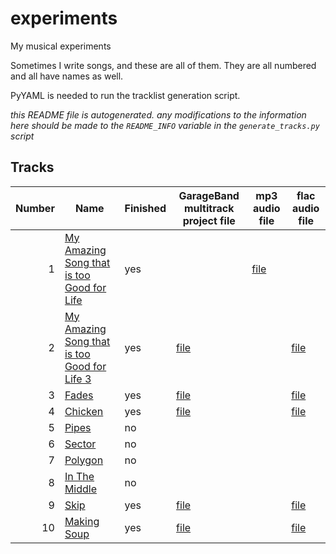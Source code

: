
# experiments

My musical experiments

Sometimes I write songs, and these are all of them. They are all numbered and all have names as well.

PyYAML is needed to run the tracklist generation script.

*this README file is autogenerated. any modifications to the information here should be made to the `README_INFO` variable in the `generate_tracks.py` script*

## Tracks

|Number|Name|Finished|GarageBand multitrack project file|mp3 audio file|flac audio file|
|-:|-|-|-|-|-|
|1|[My Amazing Song that is too Good for Life](experiments/mastitgfl)|yes||[file](experiments/mastitgfl/files/mastitgfl.mp3)||
|2|[My Amazing Song that is too Good for Life 3](experiments/mastitgfl3)|yes|[file](experiments/mastitgfl3/files/mastitgfl3.band)||[file](experiments/mastitgfl3/files/mastitgfl3.flac)|
|3|[Fades](experiments/fade)|yes|[file](experiments/fade/files/fade.band)||[file](experiments/fade/files/fade.flac)|
|4|[Chicken](experiments/chicken)|yes|[file](experiments/chicken/files/chicken.band)||[file](experiments/chicken/files/chicken.flac)|
|5|[Pipes](experiments/pipes)|no||||
|6|[Sector](experiments/sector)|no||||
|7|[Polygon](experiments/polygon)|no||||
|8|[In The Middle](experiments/middle)|no||||
|9|[Skip](experiments/skip)|yes|[file](experiments/skip/files/skip.band)||[file](experiments/skip/files/skip.flac)|
|10|[Making Soup](experiments/soup)|yes|[file](experiments/soup/files/soup.band)||[file](experiments/soup/files/soup.flac)|
